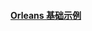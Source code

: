 #### [Orleans 基础示例](https://mp.weixin.qq.com/s?__biz=MzA3MzU1NzU0NQ==&mid=2247484064&idx=1&sn=d4f82d442c86fc4018d82d4f9f2a2ddf&chksm=9f0c71e6a87bf8f0edb1fe9538e6ca5536223bdbbafb935f60ddd98dee28096aafc3d9890aa3&token=1850223495&lang=zh_CN#rd)